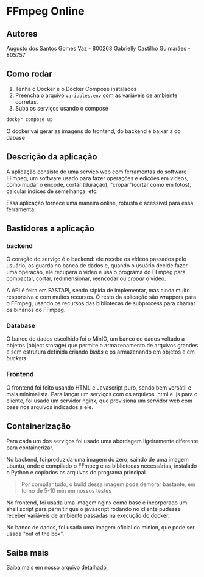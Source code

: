 # FFmpeg Online
## Autores
Augusto dos Santos Gomes Vaz - 800268
Gabrielly Castilho Guimarães - 805757

## Como rodar
1. Tenha o Docker e o Docker Compose instalados
2. Preencha o arquivo `variables.env` com as variáveis de ambiente corretas. 
3. Suba os serviços usando o compose
```sh
docker compose up
```
O docker vai gerar as imagens do frontend, do backend e baixar a do dabase

## Descrição da aplicação
A aplicação consiste de uma serviço web com ferramentas do software FFmpeg, um software usado para fazer
operações e edições em vídeos, como mudar o encode, cortar (duração), "cropar"(cortar como em fotos),
calcular índices de semelhança, etc.

Essa aplicação fornece uma maneira online, robusta e acessível para essa ferramenta.

## Bastidores a aplicação
### backend
O coração do serviço é o backend: ele recebe os vídeos passados pelo usuário, os guarda no banco de dados
e, quando o usuário decide fazer uma operação, ele recupera o vídeo e usa o programa do FFmpeg
para compactar, cortar, redimensionar, reencodar ou _cropar_ o vídeo.

A API é feira em FASTAPI, sendo rápida de implementar, mas ainda muito responsiva e com muitos recursos. O resto da aplicação
são wrappers para o FFmpeg, usando os recursos das bibliotecas de subprocess para chamar os binários do FFmpeg.

### Database
O banco de dados escolhido foi o MinIO, um banco de dados voltado a objetos (object storage) que permite o armazenamento de arquivos
grandes e sem estrutura definida criando _blobs_ e os armazenando em objetos e em _buckets_

### Frontend
O frontend foi feito usando HTML e Javascript puro, sendo bem versátil e mais minimalista. Para lançar um serviços com os arquivos
.html e .js para o cliente, foi usado um servidor nginx, que provisiona um servidor web com base nos arquivos indicados a ele.

## Containerização
Para cada um dos serviços foi usado uma abordagem ligeiramente diferente para containerizar.

No backend, foi produzida uma imagem do zero, saindo de uma imagem ubuntu, onde é compilado o FFmpeg e as bibliotecas necessárias, instalado o Python e copiados os arquivos do programa principal.
> Por compilar tudo, o build dessa imagem pode demorar bastante, em torno de 5-10 min em nossos testes

No frontend, foi usada uma imagem nginx como base e incorporado um shell script para permitir que o javascript rodando no cliente
pudesse receber variáveis de ambiente passadas na execução do docker.

No banco de dados, foi usada uma imagem oficial do minion, que pode ser usada "out of the box".

## Saiba mais
Saiba mais em nosso [arquivo detalhado](./pratica_devops.pdf)
